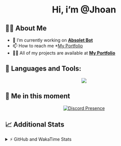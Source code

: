 <h1 align="center">Hi, i’m @Jhoan</h1>

## 🙋‍♂️ About Me

- 🔭 I’m currently working on **[Absolet Bot](https://strider.cloud)**
- 📫 How to reach me *[My Portfolio](https://jhoan.me/contact)
- 👨‍💻 All of my projects are available at **[My Portfolio](https://jhoan.me)**

## 🚀 Languages and Tools:
<p align="center">
  <a href="https://skillicons.dev">
    <img src="https://skillicons.dev/icons?i=js,ts,html,css,bootstrap,nodejs,express,vscode,neovim,vim,atom,cloudflare,git,github,discord,bots,linux,mongodb,nginx,redis,wordpress,heroku&perline=11" />
  </a>
</p>
  
## 👤 Me in this moment
<p align="center">
    <a href="https://discord.com/users/612460795124776960" target="_blank" rel="nofollow">
        <img src="https://lanyard-profile-readme.vercel.app/api/612460795124776960?idleMessage=Probably%20coding%20Absolet..." alt="Discord Presence" align="center">
    </a>
</p>

## 📈 Additional Stats
<details>
    <summary>⚡ GitHub and WakaTime Stats</summary>
    <br/>

<!--START_SECTION:waka-->
![Code Time](http://img.shields.io/badge/Code%20Time-515%20hrs%2026%20mins-blue)

**🐱 My GitHub Data** 

> 🏆 1,028 Contributions in the Year 2022
 > 
> 📦 169.9 kB Used in GitHub's Storage 
 > 
> 💼 Opted to Hire
 > 
> 📜 4 Public Repositories 
 > 
> 🔑 37 Private Repositories  
 > 
**I'm an Early 🐤** 

```text
🌞 Morning    84 commits     ██░░░░░░░░░░░░░░░░░░░░░░░   10.73% 
🌆 Daytime    342 commits    ███████████░░░░░░░░░░░░░░   43.68% 
🌃 Evening    321 commits    ██████████░░░░░░░░░░░░░░░   41.0% 
🌙 Night      36 commits     █░░░░░░░░░░░░░░░░░░░░░░░░   4.6%

```
📅 **I'm Most Productive on Saturday** 

```text
Monday       114 commits    ███░░░░░░░░░░░░░░░░░░░░░░   14.56% 
Tuesday      126 commits    ████░░░░░░░░░░░░░░░░░░░░░   16.09% 
Wednesday    137 commits    ████░░░░░░░░░░░░░░░░░░░░░   17.5% 
Thursday     76 commits     ██░░░░░░░░░░░░░░░░░░░░░░░   9.71% 
Friday       109 commits    ███░░░░░░░░░░░░░░░░░░░░░░   13.92% 
Saturday     151 commits    ████░░░░░░░░░░░░░░░░░░░░░   19.28% 
Sunday       70 commits     ██░░░░░░░░░░░░░░░░░░░░░░░   8.94%

```


📊 **This Week I Spent My Time On** 

```text
⌚︎ Time Zone: America/Bogota

💬 Programming Languages: 
TypeScript               1 hr 47 mins        ████████████████░░░░░░░░░   67.34% 
JavaScript               28 mins             ████░░░░░░░░░░░░░░░░░░░░░   17.95% 
JSON                     11 mins             █░░░░░░░░░░░░░░░░░░░░░░░░   7.26% 
YAML                     9 mins              █░░░░░░░░░░░░░░░░░░░░░░░░   6.01% 
Other                    1 min               ░░░░░░░░░░░░░░░░░░░░░░░░░   0.83%

🔥 Editors: 
VS Code                  2 hrs 40 mins       █████████████████████████   100.0%

🐱‍💻 Projects: 
bloom                    1 hr 53 mins        █████████████████░░░░░░░░   70.6% 
dilva                    34 mins             █████░░░░░░░░░░░░░░░░░░░░   21.39% 
strider-app              6 mins              █░░░░░░░░░░░░░░░░░░░░░░░░   4.18% 
xd                       6 mins              █░░░░░░░░░░░░░░░░░░░░░░░░   3.84%

💻 Operating System: 
Linux                    2 hrs 40 mins       █████████████████████████   100.0%

```

**I Mostly Code in JavaScript** 

```text
JavaScript               16 repos            ████████████████░░░░░░░░░   64.0% 
Java                     3 repos             ███░░░░░░░░░░░░░░░░░░░░░░   12.0% 
TypeScript               3 repos             ███░░░░░░░░░░░░░░░░░░░░░░   12.0% 
Shell                    1 repo              █░░░░░░░░░░░░░░░░░░░░░░░░   4.0% 
CSS                      1 repo              █░░░░░░░░░░░░░░░░░░░░░░░░   4.0%

```



 Last Updated on 15/12/2022 05:35:57 UTC
<!--END_SECTION:waka-->
</details>
